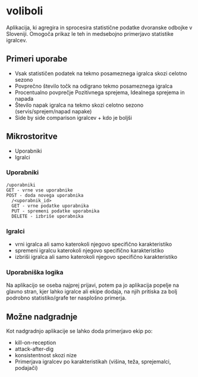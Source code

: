 # voliboli

Aplikacija, ki agregira in sprocesira statistične podatke dvoranske odbojke v Sloveniji.
Omogoča prikaz le teh in medsebojno primerjavo statistike igralcev.

## Primeri uporabe
- Vsak statističen podatek na tekmo posameznega igralca skozi celotno sezono
- Povprečno število točk na odigrano tekmo posameznega igralca
- Procentualno povprečje Pozitivnega sprejema, Idealnega sprejema in napada
- Število napak igralca na tekmo skozi celotno sezono (servis/sprejem/napad napake) 
- Side by side comparison igralcev + kdo je boljši

## Mikrostoritve
- Uporabniki
- Igralci

### Uporabniki

    /uporabniki
    GET - vrne vse uporabnike
    POST - doda novega uporabnika
      /<uporabnik_id>
      GET - vrne podatke uporabnika
      PUT - spremeni podatke uporabnika
      DELETE - izbriše uporabnika

### Igralci

- vrni igralca ali samo katerokoli njegovo specifično karakteristiko
- spremeni igralcu katerokoli njegovo specifično karakteristiko
- izbriši igralca ali samo katerokoli njegovo specifično karakteristiko

### Uporabniška logika

Na aplikacijo se oseba najprej prijavi, potem pa jo aplikacija popelje na glavno stran, 
kjer lahko igralce ali ekipe dodaja, na njih pritiska za bolj podrobno statistiko/grafe ter nasplošno primerja.


## Možne nadgradnje

Kot nadgradnjo aplikacije se lahko doda primerjavo ekip po:
- kill-on-reception
- attack-after-dig 
- konsistentnost skozi nize
- Primerjava igralcev po karakteristikah (višina, teža, sprejemalci, podajači)
